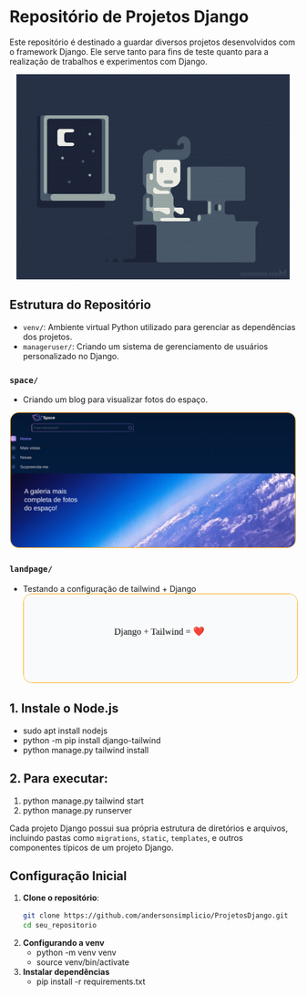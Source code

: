 # Repositório de Projetos Django

Este repositório é destinado a guardar diversos projetos desenvolvidos com o framework Django. Ele serve tanto para fins de teste quanto para a realização de trabalhos e experimentos com Django.

<p align="center">
  <img src="img/programer.gif" alt="Imagem Ilustrativa">
</p>

## Estrutura do Repositório

- `venv/`: Ambiente virtual Python utilizado para gerenciar as dependências dos projetos. 
- `manageruser/`: Criando um sistema de gerenciamento de usuários personalizado no Django.

### `space/`
- Criando um blog para visualizar fotos do espaço.
<div align="center">
    <img src="img/space.png" style="border-radius: 15px; border: 1px solid orange;" alt="Imagem do Blog" width="500">
</div>

### `landpage/`
- Testando a configuração de tailwind + Django
   <div align="center">
    <img src="img/djangotailwind.png" style="border-radius: 15px; border: 1px solid orange;" alt="Imagem do Blog" width="500">
   </div>
## 1. Instale o Node.js
- sudo apt install nodejs
- python -m pip install django-tailwind
- python manage.py tailwind install

## 2. Para executar:
1. python manage.py tailwind start
2. python manage.py runserver

Cada projeto Django possui sua própria estrutura de diretórios e arquivos, incluindo pastas como `migrations`, `static`, `templates`, e outros componentes típicos de um projeto Django.

## Configuração Inicial

1. **Clone o repositório**:
   ```sh
   git clone https://github.com/andersonsimplicio/ProjetosDjango.git
   cd seu_repositorio

2. **Configurando a venv**
   - python -m venv venv
   - source venv/bin/activate
3. **Instalar dependências**
   - pip install -r requirements.txt  
